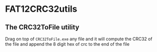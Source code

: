 # FAT12CRC32utils


## The CRC32ToFile utility

Drag on top of `CRC32ToFile.exe` any file and it will compute the CRC32 of the file
and append the 8 digit hex of crc to the end of the file

